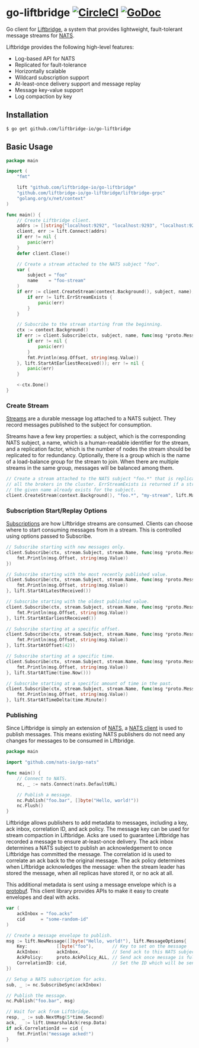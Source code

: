 # go-liftbridge [![CircleCI](https://circleci.com/gh/liftbridge-io/go-liftbridge.svg?style=svg)](https://circleci.com/gh/liftbridge-io/go-liftbridge) [![GoDoc](https://godoc.org/github.com/liftbridge-io/go-liftbridge?status.svg)](https://godoc.org/github.com/liftbridge-io/go-liftbridge)

Go client for [Liftbridge](https://github.com/liftbridge-io/liftbridge), a
system that provides lightweight, fault-tolerant message streams for
[NATS](https://nats.io).

Liftbridge provides the following high-level features:

- Log-based API for NATS
- Replicated for fault-tolerance
- Horizontally scalable
- Wildcard subscription support
- At-least-once delivery support and message replay
- Message key-value support
- Log compaction by key

## Installation

```
$ go get github.com/liftbridge-io/go-liftbridge
```

## Basic Usage

```go
package main

import (
	"fmt"

	lift "github.com/liftbridge-io/go-liftbridge"
	"github.com/liftbridge-io/go-liftbridge/liftbridge-grpc"
	"golang.org/x/net/context"
)

func main() {
	// Create Liftbridge client.
	addrs := []string{"localhost:9292", "localhost:9293", "localhost:9294"}
	client, err := lift.Connect(addrs)
	if err != nil {
		panic(err)
	}
	defer client.Close()

	// Create a stream attached to the NATS subject "foo".
    var (
        subject = "foo"
        name    = "foo-stream"
    )
	if err := client.CreateStream(context.Background(), subject, name); err != nil {
		if err != lift.ErrStreamExists {
			panic(err)
		}
	}

	// Subscribe to the stream starting from the beginning.
	ctx := context.Background()
	if err := client.Subscribe(ctx, subject, name, func(msg *proto.Message, err error) {
		if err != nil {
			panic(err)
		}
		fmt.Println(msg.Offset, string(msg.Value))
	}, lift.StartAtEarliestReceived()); err != nil {
		panic(err)
	}

	<-ctx.Done()
}
```

### Create Stream

[Streams](https://github.com/liftbridge-io/liftbridge/blob/master/documentation/concepts.md#stream)
are a durable message log attached to a NATS subject. They record messages
published to the subject for consumption.

Streams have a few key properties: a subject, which is the corresponding NATS
subject, a name, which is a human-readable identifier for the stream, and a
replication factor, which is the number of nodes the stream should be
replicated to for redundancy.  Optionally, there is a group which is the name
of a load-balance group for the stream to join. When there are multiple streams
in the same group, messages will be balanced among them.

```go
// Create a stream attached to the NATS subject "foo.*" that is replicated to
// all the brokers in the cluster. ErrStreamExists is returned if a stream with
// the given name already exists for the subject.
client.CreateStream(context.Background(), "foo.*", "my-stream", lift.MaxReplication())
```

### Subscription Start/Replay Options

[Subscriptions](https://github.com/liftbridge-io/liftbridge/blob/master/documentation/concepts.md#subscription)
are how Liftbridge streams are consumed. Clients can choose where to start
consuming messages from in a stream. This is controlled using options passed to
Subscribe.

```go
// Subscribe starting with new messages only.
client.Subscribe(ctx, stream.Subject, stream.Name, func(msg *proto.Message, err error) {
    fmt.Println(msg.Offset, string(msg.Value))
})

// Subscribe starting with the most recently published value.
client.Subscribe(ctx, stream.Subject, stream.Name, func(msg *proto.Message, err error) {
    fmt.Println(msg.Offset, string(msg.Value))
}, lift.StartAtLatestReceived())

// Subscribe starting with the oldest published value.
client.Subscribe(ctx, stream.Subject, stream.Name, func(msg *proto.Message, err error) {
    fmt.Println(msg.Offset, string(msg.Value))
}, lift.StartAtEarliestReceived())

// Subscribe starting at a specific offset.
client.Subscribe(ctx, stream.Subject, stream.Name, func(msg *proto.Message, err error) {
    fmt.Println(msg.Offset, string(msg.Value))
}, lift.StartAtOffset(42))

// Subscribe starting at a specific time.
client.Subscribe(ctx, stream.Subject, stream.Name, func(msg *proto.Message, err error) {
    fmt.Println(msg.Offset, string(msg.Value))
}, lift.StartAtTime(time.Now()))

// Subscribe starting at a specific amount of time in the past.
client.Subscribe(ctx, stream.Subject, stream.Name, func(msg *proto.Message, err error) {
    fmt.Println(msg.Offset, string(msg.Value))
}, lift.StartAtTimeDelta(time.Minute))
```

### Publishing

Since Liftbridge is simply an extension of
[NATS](https://github.com/nats-io/gnatsd), a [NATS
client](https://github.com/nats-io/go-nats) is used to publish messages. This
means existing NATS publishers do not need any changes for messages to be
consumed in Liftbridge.

```go
package main

import "github.com/nats-io/go-nats"

func main() {
    // Connect to NATS.
    nc, _ := nats.Connect(nats.DefaultURL)

    // Publish a message.
    nc.Publish("foo.bar", []byte("Hello, world!")) 
    nc.Flush()
}
```

Liftbridge allows publishers to add metadata to messages, including a key, ack
inbox, correlation ID, and ack policy. The message key can be used for stream
compaction in Liftbridge. Acks are used to guarantee Liftbridge has recorded a
message to ensure at-least-once delivery. The ack inbox determines a NATS
subject to publish an acknowledgement to once Liftbridge has committed the
message. The correlation id is used to correlate an ack back to the original
message. The ack policy determines when Liftbridge acknowledges the message:
when the stream leader has stored the message, when all replicas have stored
it, or no ack at all.

This additional metadata is sent using a message envelope which is a
[protobuf](https://github.com/liftbridge-io/liftbridge-grpc). This client
library provides APIs to make it easy to create envelopes and deal with acks.

```go
var (
    ackInbox = "foo.acks"
    cid      = "some-random-id"
)

// Create a message envelope to publish.
msg := lift.NewMessage([]byte("Hello, world!"), lift.MessageOptions{
    Key:           []byte("foo"),       // Key to set on the message
    AckInbox:      ackInbox,            // Send ack to this NATS subject
    AckPolicy:     proto.AckPolicy_ALL, // Send ack once message is fully replicated
    CorrelationID: cid,                 // Set the ID which will be sent on the ack
})

// Setup a NATS subscription for acks.
sub, _ := nc.SubscribeSync(ackInbox)

// Publish the message.
nc.Publish("foo.bar", msg)

// Wait for ack from Liftbridge.
resp, _ := sub.NextMsg(5*time.Second)
ack, _ := lift.UnmarshalAck(resp.Data)
if ack.CorrelationId == cid {
    fmt.Println("message acked!")
}
```
